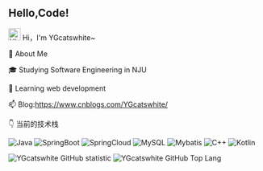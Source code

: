 <!--
**YGcatswhite/YGcatswhite** is a ✨ _special_ ✨ repository because its `README.md` (this file) appears on your GitHub profile.

Here are some ideas to get you started:

- 🔭 I’m currently working on ...
- 🌱 I’m currently learning ...
- 👯 I’m looking to collaborate on ...
- 🤔 I’m looking for help with ...
- 💬 Ask me about ...
- 📫 How to reach me: ...
- 😄 Pronouns: ...
- ⚡ Fun fact: ...
-->

  ## Hello,Code!

<img src='https://qpluspicture.oss-cn-beijing.aliyuncs.com/6LjjQA/Hi.gif' alt='Hi' width="24"/> Hi，I'm YGcatswhite~

🌱 About Me

🎓 Studying Software Engineering in NJU

🤔 Learning web development

📫 Blog:https://www.cnblogs.com/YGcatswhite/

👇 当前的技术栈 

![Java](https://img.shields.io/badge/Java-\-blue?style=flat-square&logo=appveyor) ![SpringBoot](https://img.shields.io/badge/SpringBoot-\-red?style=flat-square&logo=appveyor) ![SpringCloud](https://img.shields.io/badge/SpringCloud-\-green?style=flat-square&logo=appveyor) ![MySQL](https://img.shields.io/badge/MySQL-\-yellow?style=flat-square&logo=appveyor) ![Mybatis](https://img.shields.io/badge/Mybatis-\-lightgrey?style=flat-square&logo=appveyor) ![C++](https://img.shields.io/badge/C++-\-brightgreen?style=flat-square&logo=appveyor) ![Kotlin](https://img.shields.io/badge/Kotlin-\-blueviolet?style=flat-square&logo=appveyor)


![YGcatswhite GitHub statistic](https://github-readme-stats.vercel.app/api?username=YGcatswhite&show_icons=true)
![YGcatswhite GitHub Top Lang](https://github-readme-stats.vercel.app/api/top-langs/?username=YGcatswhite&layout=compact)


